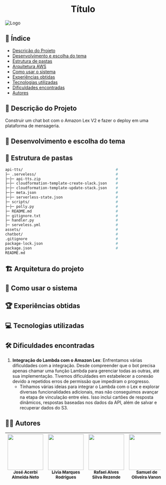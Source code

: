 <h1 align="center">Título</h1>

![Logo](https://s3.sa-east-1.amazonaws.com/remotar-assets-prod/company-profile-covers/cl7god9gt00lx04wg4p2a93zt.jpg)

## 📌 Índice
 
- [Descrição do Projeto](#-Descrição-do-Projeto)
- [Desenvolvimento e escolha do tema](#-Desenvolvimento-e-escolha-do-tema)
- [Estrutura de pastas](#-Estrutura-de-pastas)
- [Arquitetura AWS](#-Arquitetura-AWS)
- [Como usar o sistema](#-Como-usar-o-sistema)
- [Experiências obtidas](#-Experiências-obtidas)
- [Tecnologias utilizadas](#-Tecnologias-utilizadas)
- [Dificuldades encontradas](#-Dificuldades-encontradas)
- [Autores](#-Autores)

## 📖 Descrição do Projeto
Construir um chat bot com o Amazon Lex V2 e fazer o deploy em uma plataforma de mensageria.

## 🎯 Desenvolvimento e escolha do tema

## 📂 Estrutura de pastas
 
```bash
api-tts/                                          # 
├─ .serveless/                                    # 
├─├─ api-tts.zip                                  # 
├─├─ cloudformation-template-create-slack.json    # 
├─├─ cloudformation-template-update-stack.json    # 
├─├─ meta.json                                    # 
├─├─ serverless-state.json                        # 
├─ scripts/                                       # 
├─├─ polly.py                                     # 
├─ README.md                                      # 
├─ gitignore.txt                                  # 
├─ handler.py                                     # 
├─ serveless.yml                                  #
assets/                                           # 
chatbot/                                          #
.gitignore                                        # 
package-lock.json                                 # 
package.json                                      # 
README.md
```

## 🏗️ Arquitetura do projeto

## 🚀 Como usar o sistema

## 🏆 Experiências obtidas

## 💻 Tecnologias utilizadas

## 🛠️ Dificuldades encontradas
1. <strong>Integração do Lambda com o Amazon Lex</strong>:
Enfrentamos várias dificuldades com a integração. Desde compreender que o bot precisa apenas chamar uma função Lambda para gerenciar todas as outras, até sua implementação. Tivemos dificuldades em estabelecer a conexão devido a repetidos erros de permissão que impediram o progresso.
    - Tínhamos várias ideias para integrar o Lambda com o Lex e explorar diversas funcionalidades adicionais, mas não conseguimos avançar na etapa de vinculação entre eles. Isso inclui cartões de resposta dinâmicos, respostas baseadas nos dados da API, além de salvar e recuperar dados do S3.

## ✍🏻 Autores
| [<img loading="lazy" src="https://avatars.githubusercontent.com/u/120669342?v=4" width=115><br><sub>José Acerbi Almeida Neto</sub>](https://github.com/JoseJaan) | [<img loading="lazy" src="https://avatars.githubusercontent.com/u/142454135?v=4" width=115><br><sub>Lívia Marques Rodrigues</sub>](https://github.com/livmrqs) | [<img loading="lazy" src="https://avatars.githubusercontent.com/u/137515142?v=4" width=115><br><sub>Rafael Alves Silva Rezende</sub>](https://github.com/rafa-rez) | [<img loading="lazy" src="https://avatars.githubusercontent.com/u/123120658?v=4" width=115><br><sub>Samuel de Oliveira Vanoni</sub>](https://github.com/SamuVanoni)
| :---: | :---: | :---: | :---: |
